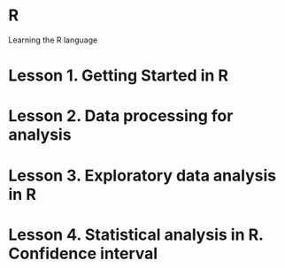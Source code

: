 # R
Learning the R language
# Lesson 1. Getting Started in R
# Lesson 2. Data processing for analysis
# Lesson 3. Exploratory data analysis in R
# Lesson 4. Statistical analysis in R. Confidence interval

